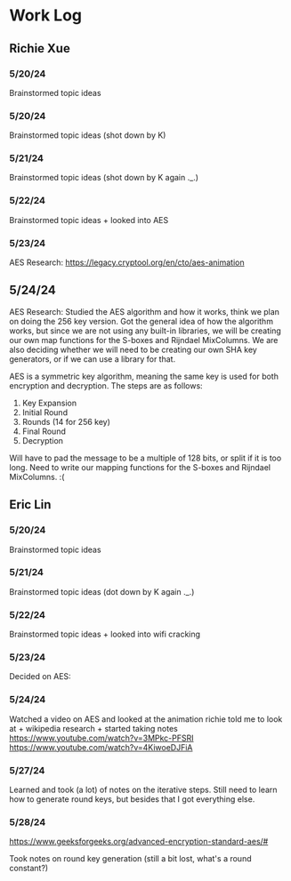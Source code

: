 # Work Log

## Richie Xue

### 5/20/24

Brainstormed topic ideas 

### 5/20/24

Brainstormed topic ideas (shot down by K)

### 5/21/24

Brainstormed topic ideas (shot down by K again ._.)

### 5/22/24

Brainstormed topic ideas + looked into AES

### 5/23/24

AES Research:
https://legacy.cryptool.org/en/cto/aes-animation

## 5/24/24 

AES Research:
Studied the AES algorithm and how it works, think we plan on doing the 256 key version.
Got the general idea of how the algorithm works, but since we are not using any built-in libraries, we will be creating our own map functions for the S-boxes and Rijndael MixColumns. We are also deciding whether we will need to be creating our own SHA key generators, or if we can use a library for that.

AES is a symmetric key algorithm, meaning the same key is used for both encryption and decryption. The steps are as follows:
1. Key Expansion
2. Initial Round 
3. Rounds (14 for 256 key)
4. Final Round
5. Decryption

Will have to pad the message to be a multiple of 128 bits, or split if it is too long.
Need to write our mapping functions for the S-boxes and Rijndael MixColumns. :\(


## Eric Lin

### 5/20/24

Brainstormed topic ideas

### 5/21/24

Brainstormed topic ideas (dot down by K again ._.)

### 5/22/24

Brainstormed topic ideas + looked into wifi cracking 

### 5/23/24

Decided on AES: 

### 5/24/24

Watched a video on AES and looked at the animation richie told me to look at + wikipedia research + started taking notes 
https://www.youtube.com/watch?v=3MPkc-PFSRI
https://www.youtube.com/watch?v=4KiwoeDJFiA

### 5/27/24

Learned and took (a lot) of notes on the iterative steps. Still need to learn how to generate round keys, but besides that I got everything else. 

### 5/28/24

https://www.geeksforgeeks.org/advanced-encryption-standard-aes/#

Took notes on round key generation (still a bit lost, what's a round constant?)